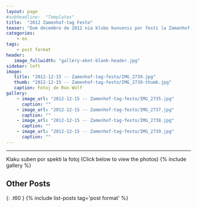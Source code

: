 ```yaml
---
layout: page
#subheadline:  "Templates"
title:  "2012 Zamenhof-tag Festo"
teaser: "Dum decembro de 2012 nia klubo kunvenis por festi la Zamanhof-tag festo.  Kelkaj da ni kunvenis ĉe la hejmo de Filipo kaj Elizabeto kun manĝaĵo, kuko, trinkaĵo, kaj kantoj.  La tempo estis ĝuita de ĉiuj."
categories:
    - eo
tags:
    - post format
header:
   image_fullwidth: "gallery-eknt-blank-header.jpg"
sidebar: left
image:
   title: "2012-12-15 -- Zamenhof-tag-festo/IMG_2739.jpg"
   thumb: "2012-12-15 -- Zamenhof-tag-festo/IMG_2739-thumb.jpg"
   caption: Fotoj de Ron Wolf
gallery:
    - image_url: "2012-12-15 -- Zamenhof-tag-festo/IMG_2735.jpg"
      caption: ""
    - image_url: "2012-12-15 -- Zamenhof-tag-festo/IMG_2737.jpg"
      caption: ""
    - image_url: "2012-12-15 -- Zamenhof-tag-festo/IMG_2738.jpg"
      caption: ""
    - image_url: "2012-12-15 -- Zamenhof-tag-festo/IMG_2739.jpg"
      caption: ""
---
```

<!--more-->
--------------------------
Klaku suben por spekti la fotoj (Click below to view the photos)
{% include gallery %}


## Other Posts
{: .t60 }
{% include list-posts tag='post format' %}
